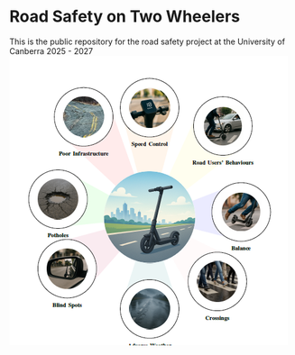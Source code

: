# Road Safety on Two Wheelers
This is the public repository for the road safety project at the University of Canberra 2025 - 2027
![](road_safety.png)
